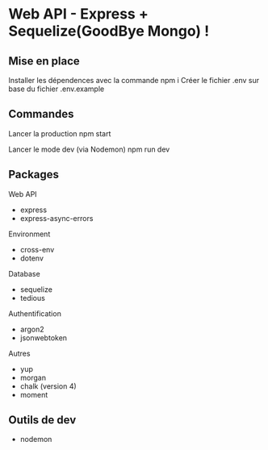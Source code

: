 # Web API - Express + Sequelize(GoodBye Mongo) !

## Mise en place
Installer les dépendences avec la commande npm i
Créer le fichier .env sur base du fichier .env.example

## Commandes
Lancer la production
npm start

Lancer le mode dev (via Nodemon)
npm run dev


## Packages
Web API
- express
- express-async-errors

Environment
- cross-env
- dotenv

Database
- sequelize
- tedious

Authentification
- argon2
- jsonwebtoken 

Autres
- yup
- morgan
- chalk (version 4)
- moment

## Outils de dev
- nodemon